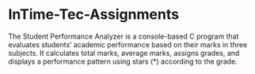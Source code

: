 # InTime-Tec-Assignments
The Student Performance Analyzer is a console-based C program that evaluates students’ academic performance based on their marks in three subjects. It calculates total marks, average marks, assigns grades, and displays a performance pattern using stars (*) according to the grade. 
